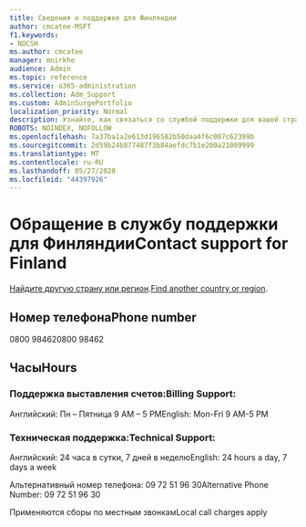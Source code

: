 ```yaml
---
title: Сведения о поддержке для Финляндии
author: cmcatee-MSFT
f1.keywords:
- NOCSH
ms.author: cmcatee
manager: mnirkhe
audience: Admin
ms.topic: reference
ms.service: o365-administration
ms.collection: Adm_Support
ms.custom: AdminSurgePortfolio
localization_priority: Normal
description: Узнайте, как связаться со службой поддержки для вашей страны или региона.
ROBOTS: NOINDEX, NOFOLLOW
ms.openlocfilehash: 7a37ba1a2e613d196582b50daa4f6c007c62399b
ms.sourcegitcommit: 2d59b24b877487f3b84aefdc7b1e200a21009999
ms.translationtype: MT
ms.contentlocale: ru-RU
ms.lasthandoff: 05/27/2020
ms.locfileid: "44397926"
---
```

# <a name="contact-support-for-finland"></a><span data-ttu-id="f1f19-103">Обращение в службу поддержки для Финляндии</span><span class="sxs-lookup"><span data-stu-id="f1f19-103">Contact support for Finland</span></span>

<span data-ttu-id="f1f19-104">[Найдите другую страну или регион](../contact-support-for-business-products.md).</span><span class="sxs-lookup"><span data-stu-id="f1f19-104">[Find another country or region](../contact-support-for-business-products.md).</span></span>

## <a name="phone-number"></a><span data-ttu-id="f1f19-105">Номер телефона</span><span class="sxs-lookup"><span data-stu-id="f1f19-105">Phone number</span></span>
<span data-ttu-id="f1f19-106">0800 98462</span><span class="sxs-lookup"><span data-stu-id="f1f19-106">0800 98462</span></span>

## <a name="hours"></a><span data-ttu-id="f1f19-107">Часы</span><span class="sxs-lookup"><span data-stu-id="f1f19-107">Hours</span></span>
### <a name="billing-support"></a><span data-ttu-id="f1f19-108">Поддержка выставления счетов:</span><span class="sxs-lookup"><span data-stu-id="f1f19-108">Billing Support:</span></span>

<span data-ttu-id="f1f19-109">Английский: Пн – Пятница 9 AM – 5 PM</span><span class="sxs-lookup"><span data-stu-id="f1f19-109">English: Mon-Fri 9 AM-5 PM</span></span>

### <a name="technical-support"></a><span data-ttu-id="f1f19-110">Техническая поддержка:</span><span class="sxs-lookup"><span data-stu-id="f1f19-110">Technical Support:</span></span>

<span data-ttu-id="f1f19-111">Английский: 24 часа в сутки, 7 дней в неделю</span><span class="sxs-lookup"><span data-stu-id="f1f19-111">English: 24 hours a day, 7 days a week</span></span>

<span data-ttu-id="f1f19-112">Альтернативный номер телефона: 09 72 51 96 30</span><span class="sxs-lookup"><span data-stu-id="f1f19-112">Alternative Phone Number: 09 72 51 96 30</span></span>

<span data-ttu-id="f1f19-113">Применяются сборы по местным звонкам</span><span class="sxs-lookup"><span data-stu-id="f1f19-113">Local call charges apply</span></span>
